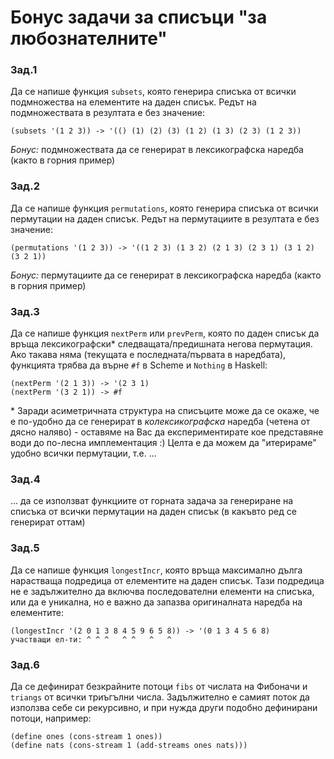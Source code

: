 # Бонус задачи за списъци "за любознателните"

### Зад.1
Да се напише функция `subsets`, която генерира списъка от всички подмножества на елементите на даден списък. Редът на подмножествата в резултата е без значение:
```
(subsets '(1 2 3)) -> '(() (1) (2) (3) (1 2) (1 3) (2 3) (1 2 3))
```
_Бонус:_ подмножествата да се генерират в лексикографска наредба (както в горния пример)

### Зад.2
Да се напише функция `permutations`, която генерира списъка от всички пермутации на даден списък. Редът на пермутациите в резултата е без значение:
```
(permutations '(1 2 3)) -> '((1 2 3) (1 3 2) (2 1 3) (2 3 1) (3 1 2) (3 2 1))
```
_Бонус:_ пермутациите да се генерират в лексикографска наредба (както в горния пример)

### Зад.3
Да се напише функция `nextPerm` или `prevPerm`, която по даден списък да връща лексикографски* следващата/предишната негова пермутация. Ако такава няма (текущата е последната/първата в наредбата), функцията трябва да върне `#f` в Scheme и `Nothing` в Haskell:
```
(nextPerm '(2 1 3)) -> '(2 3 1)
(nextPerm '(3 2 1)) -> #f
```
\* Заради асиметричната структура на списъците може да се окаже, че е по-удобно да се генерират в *колексикографска* наредба (четена от дясно наляво) - оставяме на Вас да експериментирате кое представяне води до по-лесна имплементация :) Целта е да можем да "итерираме" удобно всички пермутации, т.е. ...

### Зад.4
... да се използват функциите от горната задача за генериране на списъка от всички пермутации на даден списък (в какъвто ред се генерират оттам)

### Зад.5
Да се напише функция `longestIncr`, която връща максимално дълга нарастваща подредица от елементите на даден списък. Тази подредица не е задължително да включва последователни елементи на списъка, или да е уникална, но е важно да запазва оригиналната наредба на елементите:
```
(longestIncr '(2 0 1 3 8 4 5 9 6 5 8)) -> '(0 1 3 4 5 6 8)
участващи ел-ти: ^ ^ ^   ^ ^   ^   ^
```

### Зад.6
Да се дефинират безкрайните потоци `fibs` от числата на Фибоначи и `triangs` от всички триъгълни числа. Задължително е самият поток да използва себе си рекурсивно, и при нужда други подобно дефинирани потоци, например:
```
(define ones (cons-stream 1 ones))
(define nats (cons-stream 1 (add-streams ones nats)))
```